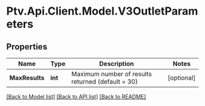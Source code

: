 # Ptv.Api.Client.Model.V3OutletParameters

## Properties

Name | Type | Description | Notes
------------ | ------------- | ------------- | -------------
**MaxResults** | **int** | Maximum number of results returned (default &#x3D; 30) | [optional] 

[[Back to Model list]](../README.md#documentation-for-models) [[Back to API list]](../README.md#documentation-for-api-endpoints) [[Back to README]](../README.md)

